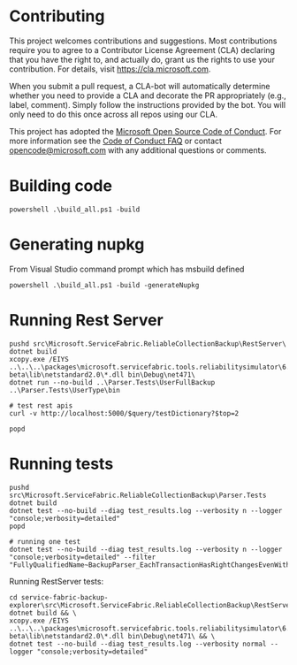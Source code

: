 
# Contributing

This project welcomes contributions and suggestions.  Most contributions require you to agree to a
Contributor License Agreement (CLA) declaring that you have the right to, and actually do, grant us
the rights to use your contribution. For details, visit https://cla.microsoft.com.

When you submit a pull request, a CLA-bot will automatically determine whether you need to provide
a CLA and decorate the PR appropriately (e.g., label, comment). Simply follow the instructions
provided by the bot. You will only need to do this once across all repos using our CLA.

This project has adopted the [Microsoft Open Source Code of Conduct](https://opensource.microsoft.com/codeofconduct/).
For more information see the [Code of Conduct FAQ](https://opensource.microsoft.com/codeofconduct/faq/) or
contact [opencode@microsoft.com](mailto:opencode@microsoft.com) with any additional questions or comments.


# Building code
```
powershell .\build_all.ps1 -build
```

# Generating nupkg
From Visual Studio command prompt which has msbuild defined
```
powershell .\build_all.ps1 -build -generateNupkg
```

# Running Rest Server
```
pushd src\Microsoft.ServiceFabric.ReliableCollectionBackup\RestServer\
dotnet build
xcopy.exe /EIYS ..\..\..\packages\microsoft.servicefabric.tools.reliabilitysimulator\6.4.187-beta\lib\netstandard2.0\*.dll bin\Debug\net471\
dotnet run --no-build ..\Parser.Tests\UserFullBackup ..\Parser.Tests\UserType\bin

# test rest apis
curl -v http://localhost:5000/$query/testDictionary?$top=2

popd
```

# Running tests
```
pushd src\Microsoft.ServiceFabric.ReliableCollectionBackup\Parser.Tests
dotnet build
dotnet test --no-build --diag test_results.log --verbosity n --logger "console;verbosity=detailed"
popd

# running one test
dotnet test --no-build --diag test_results.log --verbosity n --logger "console;verbosity=detailed" --filter "FullyQualifiedName~BackupParser_EachTransactionHasRightChangesEvenWithBlockingTransactionAppliedEvents"
```

Running RestServer tests:
```
cd service-fabric-backup-explorer\src\Microsoft.ServiceFabric.ReliableCollectionBackup\RestServer.Tests
dotnet build && \
xcopy.exe /EIYS ..\..\..\packages\microsoft.servicefabric.tools.reliabilitysimulator\6.4.187-beta\lib\netstandard2.0\*.dll bin\Debug\net471\ && \
dotnet test --no-build --diag test_results.log --verbosity normal --logger "console;verbosity=detailed"
```
